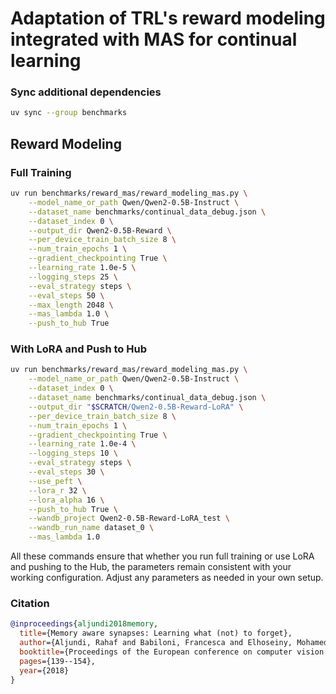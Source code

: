 # Adaptation of TRL's reward modeling integrated with MAS for continual learning

### Sync additional dependencies

```sh
uv sync --group benchmarks
```

## Reward Modeling

### Full Training

```sh
uv run benchmarks/reward_mas/reward_modeling_mas.py \
    --model_name_or_path Qwen/Qwen2-0.5B-Instruct \
    --dataset_name benchmarks/continual_data_debug.json \
    --dataset_index 0 \
    --output_dir Qwen2-0.5B-Reward \
    --per_device_train_batch_size 8 \
    --num_train_epochs 1 \
    --gradient_checkpointing True \
    --learning_rate 1.0e-5 \
    --logging_steps 25 \
    --eval_strategy steps \
    --eval_steps 50 \
    --max_length 2048 \
    --mas_lambda 1.0 \
    --push_to_hub True
```

### With LoRA and Push to Hub

```sh
uv run benchmarks/reward_mas/reward_modeling_mas.py \
    --model_name_or_path Qwen/Qwen2-0.5B-Instruct \
    --dataset_index 0 \
    --dataset_name benchmarks/continual_data_debug.json \
    --output_dir "$SCRATCH/Qwen2-0.5B-Reward-LoRA" \
    --per_device_train_batch_size 8 \
    --num_train_epochs 1 \
    --gradient_checkpointing True \
    --learning_rate 1.0e-4 \
    --logging_steps 10 \
    --eval_strategy steps \
    --eval_steps 30 \
    --use_peft \
    --lora_r 32 \
    --lora_alpha 16 \
    --push_to_hub True \
    --wandb_project Qwen2-0.5B-Reward-LoRA_test \
    --wandb_run_name dataset_0 \
    --mas_lambda 1.0
```

All these commands ensure that whether you run full training or use LoRA and pushing to the Hub, the parameters remain consistent with your working configuration. Adjust any parameters as needed in your own setup.

### Citation

```bibtex
@inproceedings{aljundi2018memory,
  title={Memory aware synapses: Learning what (not) to forget},
  author={Aljundi, Rahaf and Babiloni, Francesca and Elhoseiny, Mohamed and Rohrbach, Marcus and Tuytelaars, Tinne},
  booktitle={Proceedings of the European conference on computer vision (ECCV)},
  pages={139--154},
  year={2018}
}
```
